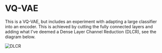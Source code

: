 # VQ-VAE

This is a VQ-VAE, but includes an experiment with adapting a large classifier into an encoder.  This is achieved by cutting the fully connected layers and adding what I've deemed a Dense Layer Channel Reduction (DLCR), see the diagram below.

![DLCR]("dlcr.png")
